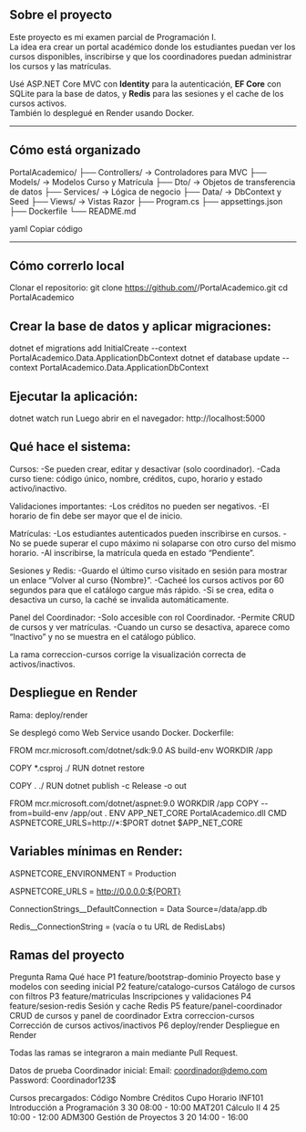 
## Sobre el proyecto

Este proyecto es mi examen parcial de Programación I.  
La idea era crear un portal académico donde los estudiantes puedan ver los cursos disponibles, inscribirse y que los coordinadores puedan administrar los cursos y las matrículas.  

Usé ASP.NET Core MVC con **Identity** para la autenticación, **EF Core** con SQLite para la base de datos, y **Redis** para las sesiones y el cache de los cursos activos.  
También lo desplegué en Render usando Docker.

---

## Cómo está organizado

PortalAcademico/
├── Controllers/ -> Controladores para MVC
├── Models/ -> Modelos Curso y Matrícula
├── Dto/ -> Objetos de transferencia de datos
├── Services/ -> Lógica de negocio
├── Data/ -> DbContext y Seed
├── Views/ -> Vistas Razor
├── Program.cs
├── appsettings.json
├── Dockerfile
└── README.md

yaml
Copiar código

---

## Cómo correrlo local

Clonar el repositorio:
git clone https://github.com/<tu-usuario>/PortalAcademico.git
cd PortalAcademico

## Crear la base de datos y aplicar migraciones:
dotnet ef migrations add InitialCreate --context PortalAcademico.Data.ApplicationDbContext
dotnet ef database update --context PortalAcademico.Data.ApplicationDbContext

## Ejecutar la aplicación:
dotnet watch run
Luego abrir en el navegador: http://localhost:5000

## Qué hace el sistema:
Cursos:
-Se pueden crear, editar y desactivar (solo coordinador).
-Cada curso tiene: código único, nombre, créditos, cupo, horario y estado activo/inactivo.

Validaciones importantes:
-Los créditos no pueden ser negativos.
-El horario de fin debe ser mayor que el de inicio.

Matrículas:
-Los estudiantes autenticados pueden inscribirse en cursos.
-No se puede superar el cupo máximo ni solaparse con otro curso del mismo horario.
-Al inscribirse, la matrícula queda en estado “Pendiente”.

Sesiones y Redis:
-Guardo el último curso visitado en sesión para mostrar un enlace “Volver al curso {Nombre}”.
-Cacheé los cursos activos por 60 segundos para que el catálogo cargue más rápido.
-Si se crea, edita o desactiva un curso, la caché se invalida automáticamente.

Panel del Coordinador:
-Solo accesible con rol Coordinador.
-Permite CRUD de cursos y ver matrículas.
-Cuando un curso se desactiva, aparece como “Inactivo” y no se muestra en el catálogo público.

La rama correccion-cursos corrige la visualización correcta de activos/inactivos.

## Despliegue en Render
Rama: deploy/render

Se desplegó como Web Service usando Docker.
Dockerfile:

FROM mcr.microsoft.com/dotnet/sdk:9.0 AS build-env
WORKDIR /app

COPY *.csproj ./
RUN dotnet restore

COPY . ./
RUN dotnet publish -c Release -o out

FROM mcr.microsoft.com/dotnet/aspnet:9.0
WORKDIR /app
COPY --from=build-env /app/out .
ENV APP_NET_CORE PortalAcademico.dll
CMD ASPNETCORE_URLS=http://*:$PORT dotnet $APP_NET_CORE


## Variables mínimas en Render:

ASPNETCORE_ENVIRONMENT = Production

ASPNETCORE_URLS = http://0.0.0.0:${PORT}

ConnectionStrings__DefaultConnection = Data Source=/data/app.db

Redis__ConnectionString = (vacía o tu URL de RedisLabs)

## Ramas del proyecto
Pregunta	Rama	Qué hace
P1	feature/bootstrap-dominio	Proyecto base y modelos con seeding inicial
P2	feature/catalogo-cursos	Catálogo de cursos con filtros
P3	feature/matriculas	Inscripciones y validaciones
P4	feature/sesion-redis	Sesión y cache Redis
P5	feature/panel-coordinador	CRUD de cursos y panel de coordinador
Extra	correccion-cursos	Corrección de cursos activos/inactivos
P6	deploy/render	Despliegue en Render

Todas las ramas se integraron a main mediante Pull Request.

Datos de prueba
Coordinador inicial:
Email: coordinador@demo.com
Password: Coordinador123$

Cursos precargados:
Código	Nombre	Créditos	Cupo	Horario
INF101	Introducción a Programación	3	30	08:00 - 10:00
MAT201	Cálculo II	4	25	10:00 - 12:00
ADM300	Gestión de Proyectos	3	20	14:00 - 16:00
